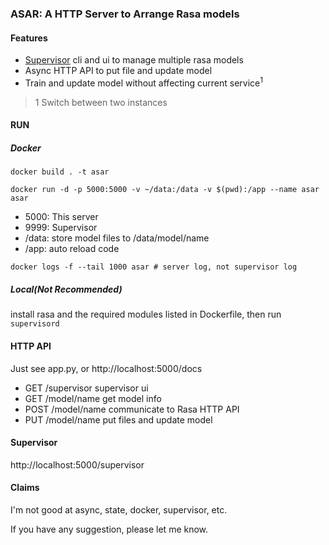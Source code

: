 ### ASAR: A HTTP Server to Arrange Rasa models

#### Features

- [Supervisor](http://supervisord.org/) cli and ui to manage multiple rasa models
- Async HTTP API to put file and update model
- Train and update model without affecting current service<sup>1</sup>

> 1 Switch between two instances

#### RUN

##### Docker

```shell
docker build . -t asar
```

```shell
docker run -d -p 5000:5000 -v ~/data:/data -v $(pwd):/app --name asar asar
```

- 5000: This server
- 9999: Supervisor
- /data: store model files to /data/model/name
- /app: auto reload code

```shell
docker logs -f --tail 1000 asar # server log, not supervisor log
```

##### Local(Not Recommended)

install rasa and the required modules listed in Dockerfile, then run `supervisord`

#### HTTP API

Just see app.py, or http://localhost:5000/docs

- GET /supervisor supervisor ui
- GET /model/name get model info
- POST /model/name communicate to Rasa HTTP API
- PUT /model/name put files and update model

#### Supervisor

http://localhost:5000/supervisor

#### Claims

I'm not good at async, state, docker, supervisor, etc. 

If you have any suggestion, please let me know.

